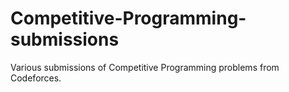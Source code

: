 # Competitive-Programming-submissions

Various submissions of Competitive Programming problems from Codeforces.
